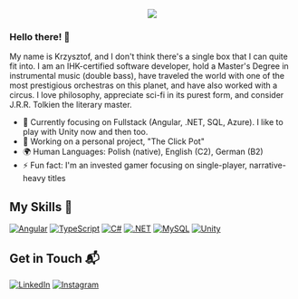 <p align="center">
  <a href="https://git.io/streak-stats">
    <img src="https://github-readme-streak-stats.herokuapp.com?user=Warmick91&theme=cobalt&card_width=900&hide_current_streak=true)](https://git.io/streak-stats" />
  </a>
</p>

### Hello there! 👋

My name is Krzysztof, and I don't think there's a single box that I can quite fit into. I am an IHK-certified software developer, hold a Master's Degree in instrumental music (double bass), have traveled the world with one of the most prestigious orchestras on this planet, and have also worked with a circus. I love philosophy, appreciate sci-fi in its purest form, and consider J.R.R. Tolkien the literary master.

- 🌱 Currently focusing on Fullstack (Angular, .NET, SQL, Azure). I like to play with Unity now and then too.
- 🔭 Working on a personal project, "The Click Pot"
- 🌍 Human Languages: Polish (native), English (C2), German (B2)
- ⚡ Fun fact: I'm an invested gamer focusing on single-player, narrative-heavy titles

## My Skills 🧠

[![Angular](https://img.shields.io/badge/Angular-%23DD0031.svg?logo=angular&logoColor=white)](#)
[![TypeScript](https://img.shields.io/badge/TypeScript-3178C6?logo=typescript&logoColor=fff)](#)
[![C#](https://custom-icon-badges.demolab.com/badge/C%23-%23239120.svg?logo=cshrp&logoColor=white)](#)
[![.NET](https://img.shields.io/badge/.NET-512BD4?logo=dotnet&logoColor=fff)](#)
[![MySQL](https://img.shields.io/badge/MySQL-4479A1?logo=mysql&logoColor=fff)](#)
[![Unity](https://img.shields.io/badge/Unity-%23000000.svg?logo=unity&logoColor=white)](#)

## Get in Touch 📬

[![LinkedIn](https://img.shields.io/badge/linkedin-%230077B5.svg?style=for-the-badge&logo=linkedin&logoColor=white)](https://www.linkedin.com/in/krzysztof-mickiewicz/)
[![Instagram](https://img.shields.io/badge/Instagram-%23E4405F.svg?style=for-the-badge&logo=Instagram&logoColor=white)](https://www.instagram.com/imperial_chris/)
